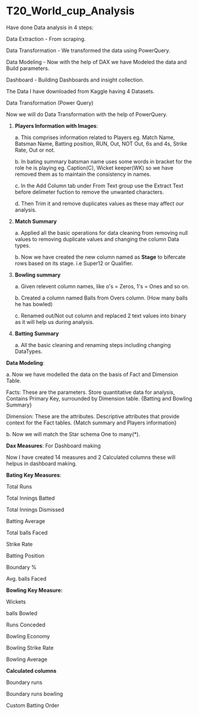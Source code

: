 # T20_World_cup_Analysis

Have done Data analysis in 4 steps:

Data Extraction - From scraping.

Data Transformation - We transformed the data using PowerQuery.

Data Modeling - Now with the help of DAX we have Modeled the data and Build parameters.

Dashboard - Building Dashboards and insight collection.

The Data I have downloaded from Kaggle having 4 Datasets.

Data Transformation (Power Query)

Now we will do Data Transformation with the help of PowerQuery.

1. **Players Information with Images**:
   
   a. This comprises information related to Players eg. Match Name, Batsman Name, Batting position, RUN, Out, NOT Out, 6s and 4s, Strike Rate, Out or not.
   
   b. In bating summary batsman name uses some words in bracket for the role he is playing eg. Caption(C), Wicket keeper(WK) so we have removed them as to maintain the 
      consistency in names.
   
   c. In the Add Column tab under From Text group use the Extract Text before delimeter fuction to remove the unwanted characters.
   
   d. Then Trim it and remove duplicates values as these may affect our analysis.
   
3. **Match Summary**
   
   a. Applied all the basic operations for data cleaning from removing null values to removing duplicate values and changing the column Data types.
   
   b. Now we have created the new column named as **Stage** to bifercate rows based on its stage. i.e Super12 or Qualifier.
   
5. **Bowling summary**
   
   a. Given relevent column names, like o's = Zeros, 1's = Ones and so on.
   
   b. Created a column named Balls from Overs column. (How many balls he has bowled)
   
   c. Renamed out/Not out column and replaced 2 text values into binary as it will help us during analysis.
   
7. **Batting Summary**
   
   a. All the basic cleaning and renaming steps including changing DataTypes.

**Data Modeling**:

a. Now we have modelled the data on the basis of Fact and Dimension Table.

   Facts: These are the parameters. Store quantitative data for analysis, Contains Primary Key, surrounded by Dimension table. {Batting and Bowling Summary}
   
   Dimension: These are the attributes. Descriptive attributes that provide context for the Fact tables. {Match summary and Players information}
   
b. Now we will match the Star schema One to many(*).

**Dax Measures**: For Dashboard making

Now I have created 14 measures and 2 Calculated columns these will helpus in dashboard making.

**Bating Key Measures**:

Total Runs

Total Innings Batted

Total Innings Dismissed

Batting Average

Total balls Faced

Strike Rate

Batting Position

Boundary %

Avg. balls Faced

**Bowling Key Measure:**

Wickets

balls Bowled

Runs Conceded

Bowling Economy

Bowling Strike Rate

Bowling Average

**Calculated columns**

Boundary runs

Boundary runs bowling

Custom Batting Order
